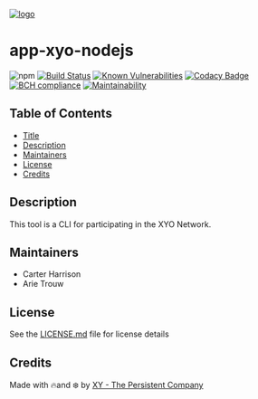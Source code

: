 [logo]: https://cdn.xy.company/img/brand/XY_Logo_GitHub.png
[![logo]](https://xy.company)
# app-xyo-nodejs

![npm](https://img.shields.io/npm/v/@xyo-network/app-xyo-nodejs.svg)
[![Build Status](https://travis-ci.com/XYOracleNetwork/app-xyo-nodejs.svg?branch=develop)](https://travis-ci.com/XYOracleNetwork/app-xyo-nodejs)
[![Known Vulnerabilities](https://snyk.io/test/github/XYOracleNetwork/app-xyo-nodejs/badge.svg)](https://snyk.io/test/github/XYOracleNetwork/app-xyo-nodejs)
[![Codacy Badge](https://api.codacy.com/project/badge/Grade/1f31c7fa87694b8eab91a2d71f74b697)](https://www.codacy.com/app/arietrouw/app-xyo-nodejs?utm_source=github.com&amp;utm_medium=referral&amp;utm_content=XYOracleNetwork/app-xyo-nodejs&amp;utm_campaign=Badge_Grade)
[![BCH compliance](https://bettercodehub.com/edge/badge/XYOracleNetwork/app-xyo-nodejs?branch=master)](https://bettercodehub.com/)
[![Maintainability](https://api.codeclimate.com/v1/badges/a99a88d28ad37a79dbf6/maintainability)](https://codeclimate.com/github/XYOracleNetwork/app-xyo-nodejs/maintainability)

## Table of Contents

-   [Title](#app-xyo-nodejs)
-   [Description](#description)
-   [Maintainers](#maintainers)
-   [License](#license)
-   [Credits](#credits)

## Description

This tool is a CLI for participating in the XYO Network.

## Maintainers

-   Carter Harrison
-   Arie Trouw

## License

See the [LICENSE.md](LICENSE) file for license details

## Credits

Made with 🔥and ❄️ by [XY - The Persistent Company](https://www.xy.company)
